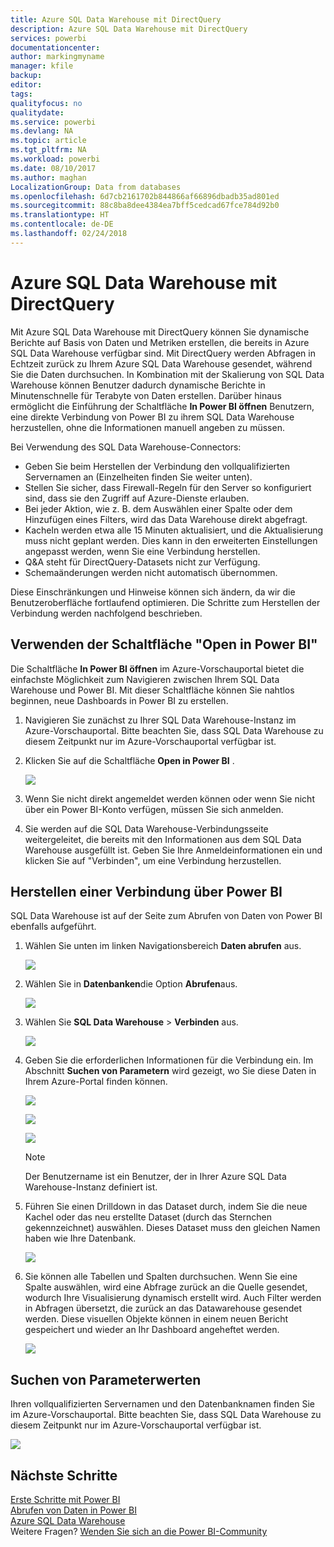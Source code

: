 ```yaml
---
title: Azure SQL Data Warehouse mit DirectQuery
description: Azure SQL Data Warehouse mit DirectQuery
services: powerbi
documentationcenter: 
author: markingmyname
manager: kfile
backup: 
editor: 
tags: 
qualityfocus: no
qualitydate: 
ms.service: powerbi
ms.devlang: NA
ms.topic: article
ms.tgt_pltfrm: NA
ms.workload: powerbi
ms.date: 08/10/2017
ms.author: maghan
LocalizationGroup: Data from databases
ms.openlocfilehash: 6d7cb2161702b844866af66896dbadb35ad801ed
ms.sourcegitcommit: 88c8ba8dee4384ea7bff5cedcad67fce784d92b0
ms.translationtype: HT
ms.contentlocale: de-DE
ms.lasthandoff: 02/24/2018
---
```

# <a name="azure-sql-data-warehouse-with-directquery"></a>Azure SQL Data Warehouse mit DirectQuery
Mit Azure SQL Data Warehouse mit DirectQuery können Sie dynamische Berichte auf Basis von Daten und Metriken erstellen, die bereits in Azure SQL Data Warehouse verfügbar sind. Mit DirectQuery werden Abfragen in Echtzeit zurück zu Ihrem Azure SQL Data Warehouse gesendet, während Sie die Daten durchsuchen. In Kombination mit der Skalierung von SQL Data Warehouse können Benutzer dadurch dynamische Berichte in Minutenschnelle für Terabyte von Daten erstellen. Darüber hinaus ermöglicht die Einführung der Schaltfläche **In Power BI öffnen** Benutzern, eine direkte Verbindung von Power BI zu ihrem SQL Data Warehouse herzustellen, ohne die Informationen manuell angeben zu müssen.

Bei Verwendung des SQL Data Warehouse-Connectors:

* Geben Sie beim Herstellen der Verbindung den vollqualifizierten Servernamen an (Einzelheiten finden Sie weiter unten).
* Stellen Sie sicher, dass Firewall-Regeln für den Server so konfiguriert sind, dass sie den Zugriff auf Azure-Dienste erlauben.
* Bei jeder Aktion, wie z. B. dem Auswählen einer Spalte oder dem Hinzufügen eines Filters, wird das Data Warehouse direkt abgefragt.
* Kacheln werden etwa alle 15 Minuten aktualisiert, und die Aktualisierung muss nicht geplant werden.  Dies kann in den erweiterten Einstellungen angepasst werden, wenn Sie eine Verbindung herstellen.
* Q&A steht für DirectQuery-Datasets nicht zur Verfügung.
* Schemaänderungen werden nicht automatisch übernommen.

Diese Einschränkungen und Hinweise können sich ändern, da wir die Benutzeroberfläche fortlaufend optimieren. Die Schritte zum Herstellen der Verbindung werden nachfolgend beschrieben.

## <a name="using-the-open-in-power-bi-button"></a>Verwenden der Schaltfläche "Open in Power BI"
Die Schaltfläche **In Power BI öffnen** im Azure-Vorschauportal bietet die einfachste Möglichkeit zum Navigieren zwischen Ihrem SQL Data Warehouse und Power BI. Mit dieser Schaltfläche können Sie nahtlos beginnen, neue Dashboards in Power BI zu erstellen.

1. Navigieren Sie zunächst zu Ihrer SQL Data Warehouse-Instanz im Azure-Vorschauportal. Bitte beachten Sie, dass SQL Data Warehouse zu diesem Zeitpunkt nur im Azure-Vorschauportal verfügbar ist.
2. Klicken Sie auf die Schaltfläche **Open in Power BI** .
   
    ![](media/service-azure-sql-data-warehouse-with-direct-connect/openinpowerbi.png)
3. Wenn Sie nicht direkt angemeldet werden können oder wenn Sie nicht über ein Power BI-Konto verfügen, müssen Sie sich anmelden.
4. Sie werden auf die SQL Data Warehouse-Verbindungsseite weitergeleitet, die bereits mit den Informationen aus dem SQL Data Warehouse ausgefüllt ist. Geben Sie Ihre Anmeldeinformationen ein und klicken Sie auf "Verbinden", um eine Verbindung herzustellen.

## <a name="connecting-through-power-bi"></a>Herstellen einer Verbindung über Power BI
SQL Data Warehouse ist auf der Seite zum Abrufen von Daten von Power BI ebenfalls aufgeführt. 

1. Wählen Sie unten im linken Navigationsbereich **Daten abrufen** aus.  
   
    ![](media/service-azure-sql-data-warehouse-with-direct-connect/getdatabutton.png)
2. Wählen Sie in **Datenbanken**die Option **Abrufen**aus.
   
    ![](media/service-azure-sql-data-warehouse-with-direct-connect/databases.png)
3. Wählen Sie **SQL Data Warehouse** \> **Verbinden** aus.
   
    ![](media/service-azure-sql-data-warehouse-with-direct-connect/azuresqldatawarehouseconnect.png)
4. Geben Sie die erforderlichen Informationen für die Verbindung ein. Im Abschnitt **Suchen von Parametern** wird gezeigt, wo Sie diese Daten in Ihrem Azure-Portal finden können.
   
    ![](media/service-azure-sql-data-warehouse-with-direct-connect/servername.png)
   
    ![](media/service-azure-sql-data-warehouse-with-direct-connect/servernamewithadvanced.png)
   
    ![](media/service-azure-sql-data-warehouse-with-direct-connect/username.png)
   
   > [!NOTE]
   > Der Benutzername ist ein Benutzer, der in Ihrer Azure SQL Data Warehouse-Instanz definiert ist.
   > 
   > 
5. Führen Sie einen Drilldown in das Dataset durch, indem Sie die neue Kachel oder das neu erstellte Dataset (durch das Sternchen gekennzeichnet) auswählen.  Dieses Dataset muss den gleichen Namen haben wie Ihre Datenbank.
   
    ![](media/service-azure-sql-data-warehouse-with-direct-connect/dataset2.png)
6. Sie können alle Tabellen und Spalten durchsuchen. Wenn Sie eine Spalte auswählen, wird eine Abfrage zurück an die Quelle gesendet, wodurch Ihre Visualisierung dynamisch erstellt wird. Auch Filter werden in Abfragen übersetzt, die zurück an das Datawarehouse gesendet werden. Diese visuellen Objekte können in einem neuen Bericht gespeichert und wieder an Ihr Dashboard angeheftet werden.
   
    ![](media/service-azure-sql-data-warehouse-with-direct-connect/explore3.png)

## <a name="finding-parameter-values"></a>Suchen von Parameterwerten
Ihren vollqualifizierten Servernamen und den Datenbanknamen finden Sie im Azure-Vorschauportal. Bitte beachten Sie, dass SQL Data Warehouse zu diesem Zeitpunkt nur im Azure-Vorschauportal verfügbar ist.

![](media/service-azure-sql-data-warehouse-with-direct-connect/azureportal.png)

## <a name="next-steps"></a>Nächste Schritte
[Erste Schritte mit Power BI](service-get-started.md)  
[Abrufen von Daten in Power BI](service-get-data.md)  
[Azure SQL Data Warehouse](https://azure.microsoft.com/en-us/documentation/services/sql-data-warehouse/)  
Weitere Fragen? [Wenden Sie sich an die Power BI-Community](http://community.powerbi.com/)

